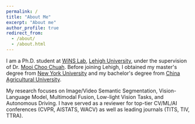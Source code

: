 ```yaml
---
permalink: /
title: "About Me"
excerpt: "About me"
author_profile: true
redirect_from: 
  - /about/
  - /about.html
---
```

I am a Ph.D. student at [WiNS Lab](http://carina.cse.lehigh.edu/winslab/index.php), [Lehigh University](https://www2.lehigh.edu/), under the supervision of Dr. [Mooi Choo Chuah](https://www.cse.lehigh.edu/~chuah/). Before joining Lehigh, I obtained my master's degree from [New York University](https://www.nyu.edu/) and my bachelor's degree from [China Agricultural University](https://en.cau.edu.cn/).

My research focuses on Image/Video Semantic Segmentation, Vision-Language Model, Multimodal Fusion, Low-light Vision Tasks, and Autonomous Driving. I have served as a reviewer for top-tier CV/ML/AI conferences (CVPR, AISTATS, WACV) as well as leading journals (TITS, TIV, TTRA).
